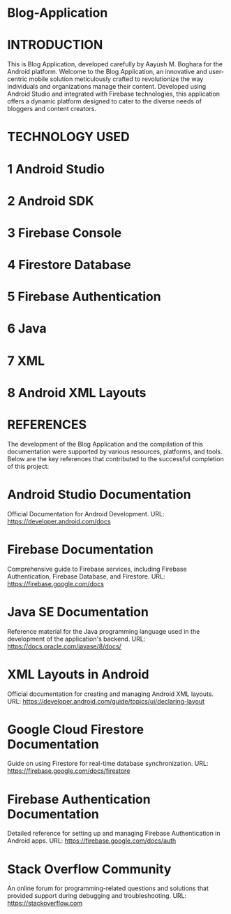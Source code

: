 # Blog-Application

# INTRODUCTION

This is Blog Application, developed carefully by Aayush M. Boghara for the Android platform. Welcome to the Blog Application, an innovative and user-centric mobile solution meticulously crafted to revolutionize
the way individuals and organizations manage their content. Developed using Android Studio and integrated with Firebase technologies, this application offers a dynamic platform designed to cater to the diverse needs of bloggers and content creators.

# TECHNOLOGY USED

# 1 Android Studio
# 2 Android SDK
# 3 Firebase Console
# 4 Firestore Database
# 5 Firebase Authentication
# 6 Java
# 7 XML
# 8 Android XML Layouts

# REFERENCES
The development of the Blog Application and the compilation of this documentation were supported by various resources, platforms, and tools. Below are the key references that contributed to the successful completion of this project:

# Android Studio Documentation
 Official Documentation for Android
 Development.
 URL: https://developer.android.com/docs
 
# Firebase Documentation
 Comprehensive guide to Firebase services,
 including Firebase Authentication, Firebase
 Database, and Firestore.
 URL: https://firebase.google.com/docs
 
# Java SE Documentation
 Reference material for the Java programming
 language used in the development of the
 application's backend.
 URL: https://docs.oracle.com/javase/8/docs/

# XML Layouts in Android
 Official documentation for creating and
 managing Android XML layouts.
 URL: https://developer.android.com/guide/topics/ui/declaring-layout
 
# Google Cloud Firestore Documentation
 Guide on using Firestore for real-time database
 synchronization.
 URL: https://firebase.google.com/docs/firestore
 
# Firebase Authentication Documentation
 Detailed reference for setting up and managing
 Firebase Authentication in Android apps.
 URL: https://firebase.google.com/docs/auth

# Stack Overflow Community
 An online forum for programming-related questions
 and solutions that provided support during
 debugging and troubleshooting.
 URL: https://stackoverflow.com

